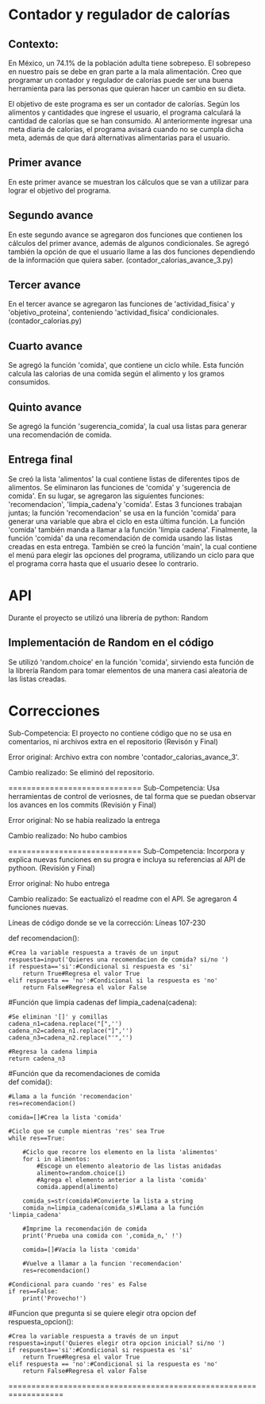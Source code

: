 # Contador y regulador de calorías
## Contexto: 
En México, un 74.1% de la población adulta tiene sobrepeso.
El sobrepeso en nuestro país se debe en gran parte a la mala alimentación.
Creo que programar un contador y regulador de calorías puede ser una buena
herramienta para las personas que quieran hacer un cambio en su dieta.

El objetivo de este programa es ser un contador de calorías. 
Según los alimentos y cantidades que ingrese el usuario, el programa calculará
la cantidad de calorías que se han consumido. Al anteriormente ingresar una meta diaria 
de calorías, el programa avisará cuando no se cumpla dicha meta, además de 
que dará alternativas alimentarias para el usuario.

## Primer avance
En este primer avance se muestran los cálculos que se van a utilizar
para lograr el objetivo del programa.

## Segundo avance
En este segundo avance se agregaron dos funciones que contienen los cálculos
del primer avance, además de algunos condicionales. Se agregó también la 
opción de que el usuario llame a las dos funciones dependiendo de la 
información que quiera saber. (contador_calorias_avance_3.py)

## Tercer avance
En el tercer avance se agregaron las funciones de 'actividad_fisica'
y 'objetivo_proteina', conteniendo 'actividad_fisica' condicionales.
(contador_calorias.py)

## Cuarto avance
Se agregó la función 'comida', que contiene un ciclo while. 
Esta función calcula las calorias de una comida según el alimento y los gramos
consumidos.

## Quinto avance
Se agregó la función 'sugerencia_comida', la cual usa listas para generar una
recomendación de comida. 

## Entrega final
Se creó la lista 'alimentos' la cual contiene listas de diferentes tipos de alimentos.
Se eliminaron las funciones de 'comida' y 'sugerencia de comida'. En su lugar, 
se agregaron las siguientes funciones: 'recomendacion', 'limpia_cadena'y 'comida'. 
Estas 3 funciones trabajan juntas; la función 'recomendacion' se usa en la función 'comida' 
para generar una variable que abra el ciclo en esta última función. La función 'comida' también 
manda a llamar a la función 'limpia cadena'. Finalmente, la función 'comida' 
da una recomendación de comida usando las listas creadas en esta entrega.
También se creó la función 'main', la cual contiene el menú para elegir las opciones 
del programa, utilizando un ciclo para que el programa corra hasta que el usuario desee lo contrario.

# API
Durante el proyecto se utilizó una librería de python: Random

## Implementación de Random en el código
Se utilizó 'random.choice' en la función 'comida', sirviendo esta función de la librería Random para 
tomar elementos de una manera casi aleatoria de las listas creadas.

# Correcciones
Sub-Competencia: 
El proyecto no contiene código que no se usa en comentarios, ni archivos extra en el repositorio (Revisón y Final)

Error original: 
Archivo extra con nombre 'contador_calorias_avance_3'.

Cambio realizado:
Se eliminó del repositorio.

=============================
Sub-Competencia: 
Usa herramientas de control de veriosnes, de tal forma que se puedan observar los avances en los commits (Revisión y Final)

Error original: 
No se había realizado la entrega

Cambio realizado: 
No hubo cambios

=============================
Sub-Competencia: 
Incorpora y explica nuevas funciones en su progra e incluya su referencias al API de pythoon. (Revisión y Final)

Error original:
No hubo entrega

Cambio realizado:
Se eactualizó el readme con el API. Se agregaron 4 funciones nuevas.

Líneas de código donde se ve la corrección: Líneas 107-230

def recomendacion():

    #Crea la variable respuesta a través de un input
    respuesta=input('Quieres una recomendacion de comida? si/no ')
    if respuesta=='si':#Condicional si respuesta es 'si'
        return True#Regresa el valor True
    elif respuesta == 'no':#Condicional si la respuesta es 'no'
        return False#Regresa el valor False

#Función que limpia cadenas
def limpia_cadena(cadena):

    #Se eliminan '[]' y comillas
    cadena_n1=cadena.replace("[",'')
    cadena_n2=cadena_n1.replace("]",'')
    cadena_n3=cadena_n2.replace("'",'')

    #Regresa la cadena limpia
    return cadena_n3

#Función que da recomendaciones de comida    
def comida():

    #Llama a la función 'recomendacion'
    res=recomendacion()

    comida=[]#Crea la lista 'comida'

    #Ciclo que se cumple mientras 'res' sea True
    while res==True:

        #Ciclo que recorre los elemento en la lista 'alimentos'
        for i in alimentos:
            #Escoge un elemento aleatorio de las listas anidadas
            alimento=random.choice(i)
            #Agrega el elemento anterior a la lista 'comida'
            comida.append(alimento)

        comida_s=str(comida)#Convierte la lista a string
        comida_n=limpia_cadena(comida_s)#Llama a la función 'limpia_cadena'

        #Imprime la recomendación de comida
        print('Prueba una comida con ',comida_n,' !')
      
        comida=[]#Vacía la lista 'comida'

        #Vuelve a llamar a la funcion 'recomendacion'
        res=recomendacion()
    
    #Condicional para cuando 'res' es False
    if res==False:
        print('Provecho!')

#Funcion que pregunta si se quiere elegir otra opcion
def respuesta_opcion():

    #Crea la variable respuesta a través de un input
    respuesta=input('Quieres elegir otra opcion inicial? si/no ')
    if respuesta=='si':#Condicional si respuesta es 'si'
        return True#Regresa el valor True
    elif respuesta == 'no':#Condicional si la respuesta es 'no'
        return False#Regresa el valor False

==================================================================
